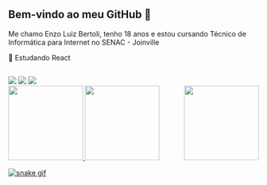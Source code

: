 ## Bem-vindo ao meu GitHub 👋

<p>Me chamo Enzo Luiz Bertoli, tenho 18 anos e estou cursando Técnico de Informática para Internet no SENAC - Joinville</p>

<p>🌱 Estudando React</p>

##
<div> 
  <a href="https://instagram.com/Enzoluizb" target="_blank"><img src="https://img.shields.io/badge/-Instagram-%23E4405F?style=for-the-badge&logo=instagram&logoColor=white" target="_blank"></a>
  <a href = "mailto:enzoluiz.brt@gmail.com"><img src="https://img.shields.io/badge/-Gmail-%23333?style=for-the-badge&logo=gmail&logoColor=blue" target="_blank"></a>
  <a href="https://www.linkedin.com/in/enzo-luiz-bertoli-1557aa233/" target="_blank"><img src="https://img.shields.io/badge/-LinkedIn-%230077B5?style=for-the-badge&logo=linkedin&logoColor=white" target="_blank"></a> 
  </div>

<div>
  <a href="https://github.com/enzoluizb">
    <img height="150em" src="https://github-readme-stats.vercel.app/api/top-langs/?username=Enzoluizb&layout=compact&langs_count=7&theme=dracula"/>
    <img align="right" height=150px width=150px src="https://user-images.githubusercontent.com/98707474/191408519-b9236392-4bde-4d2f-a4ee-bbf9ee631bda.png">
    <img height="150em" src="https://github-readme-stats.vercel.app/api?username=Enzoluizb&show_icons=true&theme=dracula&include_all_commits=true&count_private=true"/>
</div>
  

  ![snake gif](https://github.com/enzoluizb/enzoluizb/blob/output/github-contribution-grid-snake.svg)

 
